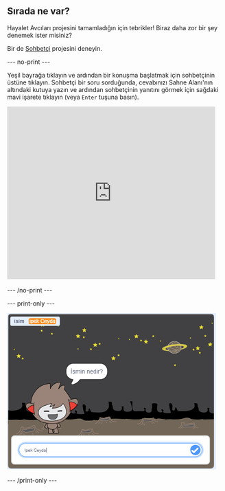## Sırada ne var?

Hayalet Avcıları projesini tamamladığın için tebrikler! Biraz daha zor bir şey denemek ister misiniz?

Bir de [Sohbetçi](https://projects.raspberrypi.org/en/projects/chatbot?utm_source=pathway&utm_medium=whatnext&utm_campaign=projects) projesini deneyin.

--- no-print ---

Yeşil bayrağa tıklayın ve ardından bir konuşma başlatmak için sohbetçinin üstüne tıklayın. Sohbetçi bir soru sorduğunda, cevabınızı Sahne Alanı'nın altındaki kutuya yazın ve ardından sohbetçinin yanıtını görmek için sağdaki mavi işarete tıklayın (veya `Enter` tuşuna basın).

<div class="scratch-preview">
  <iframe allowtransparency="true" width="485" height="402" src="https://scratch.mit.edu/projects/embed/248864190/?autostart=false" 
  frameborder="0" scrolling="no"></iframe>
</div>

--- /no-print ---

--- print-only ---

![tamamlanmış proje](images/chatbot-preview.png)

--- /print-only ---